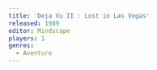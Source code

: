 ```yaml
---
title: 'Deja Vu II : Lost in Las Vegas'
released: 1989
editor: Mindscape
players: 1
genres:
  - Aventure
---
```

